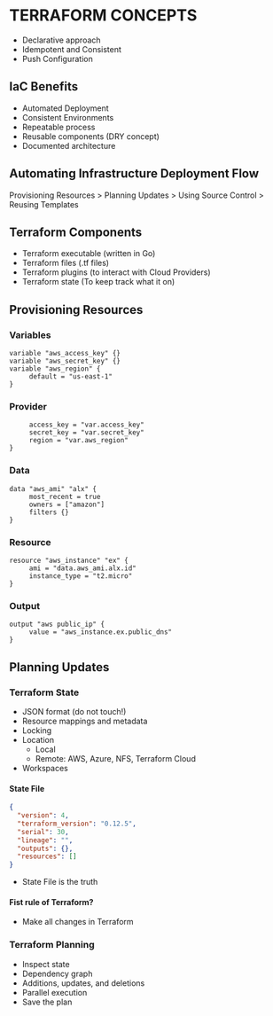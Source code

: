 # TERRAFORM CONCEPTS

- Declarative approach
- Idempotent and Consistent
- Push Configuration


## IaC Benefits
- Automated Deployment
- Consistent Environments
- Repeatable process
- Reusable components (DRY concept)
- Documented architecture


## Automating Infrastructure Deployment Flow

Provisioning Resources > Planning Updates > Using Source Control > Reusing Templates


## Terraform Components

- Terraform executable (written in Go)
- Terraform files (.tf files)
- Terraform plugins (to interact with Cloud Providers)
- Terraform state (To keep track what it on)

## Provisioning Resources

### Variables
``` 
variable "aws_access_key" {}
variable "aws_secret_key" {}
variable "aws_region" {
     default = "us-east-1"
}
```


### Provider
``` provider "aws" {
     access_key = "var.access_key"
     secret_key = "var.secret_key"
     region = "var.aws_region"
}
```

### Data
```
data "aws_ami" "alx" {
     most_recent = true
     owners = ["amazon"]
     filters {}
}
```


### Resource
```
resource "aws_instance" "ex" {
     ami = "data.aws_ami.alx.id"
     instance_type = "t2.micro"
}
```


### Output
```
output "aws public_ip" {
     value = "aws_instance.ex.public_dns"
}
```


## Planning Updates

### Terraform State
- JSON format (do not touch!)
- Resource mappings and metadata
- Locking
- Location
    - Local
    - Remote: AWS, Azure, NFS, Terraform Cloud
- Workspaces

#### State File
```json
{
  "version": 4,
  "terraform_version": "0.12.5",
  "serial": 30,
  "lineage": "",
  "outputs": {},
  "resources": []
}
```

- State File is the truth

#### Fist rule of Terraform?
- Make all changes in Terraform


### Terraform Planning

- Inspect state
- Dependency graph
- Additions, updates, and deletions
- Parallel execution
- Save the plan

